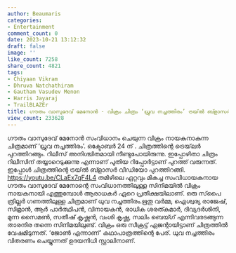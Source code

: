 ```yaml
---
author: Beaumaris
categories:
- Entertainment
comment_count: 0
date: 2023-10-21 13:12:32
draft: false
image: ''
like_count: 7258
share_count: 4821
tags:
- Chiyaan Vikram
- Dhruva Natchathiram
- Gautham Vasudev Menon
- Harris Jayaraj
- TrailBLAZEr
title: ഗൗതം വാസുദേവ് മേനോൻ - വിക്രം ചിത്രം ‘ധ്രുവ നച്ചത്തിരം’ ട്രയ്ൽ ബ്ളാസർ വീഡിയോ
view_count: 233628
---
```


ഗൗതം വാസുദേവ് മേനോൻ സംവിധാനം ചെയുന്ന വിക്രം നായകനാകുന്ന ചിത്രമാണ് ‘ധ്രുവ നച്ചത്തിരം’. ഒക്ടോബർ 24 ന് . ചിത്രത്തിന്റെ ട്രെയ്‌ലർ പുറത്തിറങ്ങും. റിലീസ് അനിശ്ചിതമായി നീണ്ടുപോയിരുന്നു. ഇപ്പോഴിതാ ചിത്രം റിലീസിന് തയ്യാറെടുക്കുന്നു എന്നാണ് പുതിയ റിപ്പോർട്ടാണ് പുറത്ത് വരുന്നത്. ഇപ്പോൾ ചിത്രത്തിന്റെ ട്രയ്ൽ ബ്ളാസർ വീഡിയോ പുറത്തിറങ്ങി. https://youtu.be/CLaEx7qF4L4 തമിഴിലെ ഏറ്റവും മികച്ച സംവിധായകനായ ഗൗതം വാസുദേവ് മേനോന്റെ സംവിധാനത്തിലുള്ള സിനിമയിൽ വിക്രം നായകനായി എത്തുമ്പോൾ ആരാധകർ ഏറെ പ്രതീക്ഷയിലാണ്. ഒരു സ്‌പൈ ത്രില്ലർ ഗണത്തിലുള്ള ചിത്രമാണ് ധുവ നച്ചത്തിരം.ഋതു വർമ്മ, ഐശ്വര്യ രാജേഷ്, സിമ്രാൻ, ആർ പാർത്ഥിപൻ, വിനായകൻ, രാധിക ശരത്കുമാർ, ദിവ്യദർശിനി, മുന്ന സൈമൺ, സതീഷ് കൃഷ്ണൻ, വംശി കൃഷ്ണ, സലിം ബെയ്ഗ് എന്നിവരടങ്ങുന്ന താരനിര തന്നെ സിനിമയിലുണ്ട്. വിക്രം ഒരു സീക്രട്ട് ഏജന്റായിട്ടാണ് ചിത്രത്തിൽ വേഷമിടുന്നത്. ‘ജോൺ എന്നാണ്’ കഥാപാത്രത്തിന്റെ പേര്. ധുവ നച്ചത്തിരം വിതരണം ചെയ്യുന്നത് ഉദയനിധി സ്റ്റാലിനാണ്.